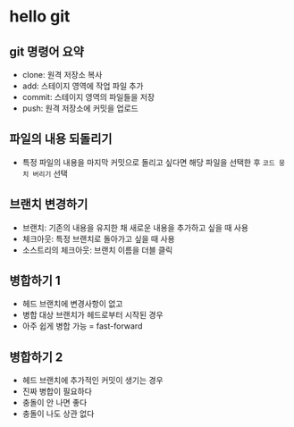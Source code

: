 # hello git

## git 명령어 요약

- clone: 원격 저장소 복사
- add: 스테이지 영역에 작업 파일 추가
- commit: 스테이지 영역의 파일들을 저장
- push: 원격 저장소에 커밋을 업로드

## 파일의 내용 되돌리기

- 특정 파일의 내용을 마지막 커밋으로 돌리고 싶다면 해당 파일을 선택한 후 `코드 뭉치 버리기` 선택

## 브랜치 변경하기

- 브랜치: 기존의 내용을 유지한 채 새로운 내용을 추가하고 싶을 때 사용
- 체크아웃: 특정 브랜치로 돌아가고 싶을 때 사용
- 소스트리의 체크아웃: 브랜치 이름을 더블 클릭

## 병합하기 1

- 헤드 브랜치에 변경사항이 없고
- 병합 대상 브랜치가 헤드로부터 시작된 경우
- 아주 쉽게 병합 가능 = fast-forward

## 병합하기 2
- 헤드 브랜치에 추가적인 커밋이 생기는 경우
- 진짜 병합이 필요하다
- 충돌이 안 나면 좋다
- 충돌이 나도 상관 없다